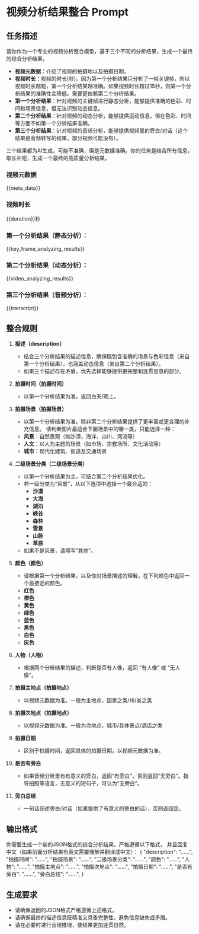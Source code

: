 # 视频分析结果整合 Prompt

## 任务描述
请你作为一个专业的视频分析整合模型，基于三个不同的分析结果，生成一个最终的综合分析结果。

- **视频元数据**：介绍了视频的拍摄地以及拍摄日期。
- **视频时长**：视频的时长(秒)。因为第一个分析结果只分析了一帧关键帧，所以视频时长越短，第一个分析结果越准确。如果视频时长超过15秒，则第一个分析结果的准确性会降低。需要更依赖第二个分析结果。
- **第一个分析结果**：针对视频的关键帧进行静态分析，能够提供准确的色彩、时间和场景信息，但无法识别动态信息。
- **第二个分析结果**：针对视频的动态分析，能够提供运动信息，但在色彩、时间等方面不如第一个分析结果准确。
- **第三个分析结果**：针对视频的音频分析，能够提供视频里的旁白/对话（这个结果是音频转写的结果，部分视频可能没有）。

三个结果都为AI生成，可能不准确，但是元数据准确。你的任务是结合所有信息，取长补短，生成一个最终的高质量分析结果。

### 视频元数据 ###
{{meta_data}}

### 视频时长 ###
{{duration}}秒

### 第一个分析结果（静态分析）：
{{key_frame_analyzing_results}}

### 第二个分析结果（动态分析）：
{{video_analyzing_results}}

### 第三个分析结果（音频分析）：
{{transcript}}

## 整合规则
1. **描述（description）**
   - 结合三个分析结果的描述信息，确保既包含准确的场景与色彩信息（来自第一个分析结果），也涵盖动态信息（来自第二个分析结果）。
   - 如果三个描述存在矛盾，优先选择能够提供更完整和连贯信息的部分。

2. **拍摄时间（拍摄时间）**
   - 以第一个分析结果为准，返回白天/晚上。

3. **拍摄场景（拍摄场景）**
   - 以第一个分析结果为准，除非第二个分析结果提供了更丰富或更合理的补充信息。
   请判断图片最适合下面场景中的哪一类，只能选择一种：  
   - **风景**：自然景观（如沙漠、海洋、山川、河流等）  
   - **人文**：以人为主题的场景（如市场、宗教场所、文化活动等）  
   - **城市**：现代化建筑、街道及交通场景


4. **二级场景分类（二级场景分类）**
   - 以第一个分析结果为主，可结合第二个分析结果优化。
   - 若一级分类为“风景”，从以下选项中选择一个最合适的：
      - **沙漠**  
      - **大海**  
      - **湖泊**  
      - **峡谷**  
      - **森林**  
      - **雪景**  
      - **山脉**  
      - **草原**  
   - 如果不是风景，请填写“其他”。


5. **颜色（颜色）**
   - 请根据第一个分析结果，以及你对场景描述的理解，在下列颜色中返回一个最接近的颜色。
   - **红色**
   - **橙色**
   - **黄色**
   - **绿色**
   - **蓝色**
   - **黑色**
   - **白色**
   - **灰色**

   
6. **人物（人物）**
   - 根据两个分析结果的描述，判断是否有人像，返回 “有人像” 或 “无人像”。

7. **拍摄主地点（拍摄地点）**
   - 以视频元数据为准。一般为主地点，国家之类/州/省之类

8. **拍摄次地点（拍摄地点）**
   - 以视频元数据为准。一般为次地点，城市/具体景点/酒店之类

9. **拍摄日期**
   - 区别于拍摄时间，返回具体的拍摄日期，以视频元数据为准。

10. **是否有旁白**
    - 如果音频分析里有有意义的旁白，返回“有旁白”，否则返回“无旁白”。指导拍照等语言，无意义的短句子，可认为“无旁白”。

10. **旁白总结**
    - 一句话综述旁白/对话（如果提供了有意义的旁白的话），否则返回空。

## 输出格式
你需要生成一个新的JSON格式的综合分析结果，严格遵循以下格式， 并且回复中文（如果前面分析结果有英文需要理解并翻译成中文）：
{
  "description": "……",
  "拍摄时间": "……",
  "拍摄场景": "……",
  "二级场景分类": "……",
  "颜色": "……",
  "人物": "……",
  "拍摄主地点": "……",
  "拍摄次地点": "……",
  "拍摄日期": "……",
  "是否有旁白": "……",
  "旁白总结": "……",
}

## 生成要求
- 请确保返回的JSON格式严格遵循上述格式。
- 请确保最终的描述信息既精准又具备完整性，避免信息缺失或矛盾。
- 请在必要时进行合理推理，使结果更加连贯自然。



